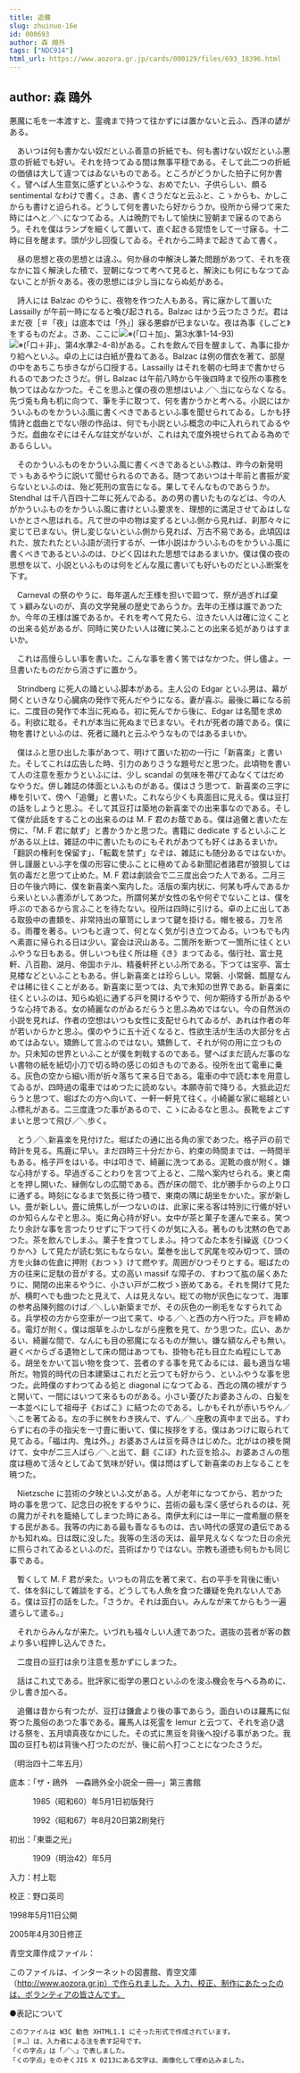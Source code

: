 ```yaml
---
title: 追儺
slug: zhuinuo-16e
id: 000693
author: 森 鴎外
tags: ["NDC914"]
html_url: https://www.aozora.gr.jp/cards/000129/files/693_18396.html
---
```


## author: 森 鴎外

悪魔に毛を一本渡すと、霊魂まで持つて往かずには置かないと云ふ、西洋の諺がある。

　あいつは何も書かない奴だといふ善意の折紙でも、何も書けない奴だといふ悪意の折紙でも好い。それを持つてゐる間は無事平穏である。そして此二つの折紙の価値は大して違つてはゐないものである。ところがどうかした拍子に何か書く。譬へば人生意気に感ずといふやうな、おめでたい、子供らしい、頗る sentimental なわけで書く。さあ、書くさうだなと云ふと、こゝからも、かしこからも書けと迫られる。どうして何を書いたら好からうか。役所から帰つて来た時にはへと／＼になつてゐる。人は晩酌でもして愉快に翌朝まで寐るのであらう。それを僕はランプを細くして置いて、直ぐ起きる覚悟をして一寸寐る。十二時に目を醒ます。頭が少し回復してゐる。それから二時まで起きてゐて書く。

　昼の思想と夜の思想とは違ふ。何か昼の中解決し兼た問題があつて、それを夜なかに旨く解決した積で、翌朝になつて考へて見ると、解決にも何にもなつてゐないことが折々ある。夜の思想には少し当にならぬ処がある。

　詩人には Balzac のやうに、夜物を作つた人もある。宵に寐かして置いた Lassailly が午前一時になると喚び起される。Balzac はかう云つたさうだ。君はまだ夜［＃「夜」は底本では「外」］寐る悪癖が已まないな。夜は為事《しごと》をするものだよ。さあ、ここに![※(「口＋加」、第3水準1-14-93)](https://www.aozora.gr.jp/cards/000129/files/../../../gaiji/1-14/1-14-93.png)![※(「口＋非」、第4水準2-4-8)](https://www.aozora.gr.jp/cards/000129/files/../../../gaiji/2-04/2-04-08.png)がある。これを飲んで目を醒まして、為事に掛かり給へといふ。卓の上には白紙が畳ねてある。Balzac は例の僧衣を著て、部屋の中をあちこち歩きながら口授する。Lassailly はそれを朝の七時まで書かせられるのであつたさうだ。併し Balzac は午前八時から午後四時まで役所の事務を執つてはゐなかつた。そこを思ふと僕の夜の思想はいよ／＼当にならなくなる。先づ兎も角も机に向つて、筆を手に取つて、何を書かうかと考へる。小説にはかういふものをかういふ風に書くべきであるといふ事を聞せられてゐる。しかも抒情詩と戯曲とでない限の作品は、何でも小説といふ概念の中に入れられてゐるやうだ。戯曲なぞにはそんな註文がないが、これは丸で度外視せられてゐる為めであるらしい。

　そのかういふものをかういふ風に書くべきであるといふ教は、昨今の新発明でゝもあるやうに説いて聞せられるのである。随つてあいつは十年前と書振が変らないといふのは、殆ど死刑の宣告になる。果してそんなものであらうか。Stendhal は千八百四十二年に死んでゐる。あの男の書いたものなどは、今の人がかういふものをかういふ風に書けといふ要求を、理想的に満足させてゐはしないかとさへ思はれる。凡て世の中の物は変ずるといふ側から見れば、刹那々々に変じて已まない。併し変じないといふ側から見れば、万古不易である。此頃囚はれた、放たれたといふ語が流行するが、一体小説はかういふものをかういふ風に書くべきであるといふのは、ひどく囚はれた思想ではあるまいか。僕は僕の夜の思想を以て、小説といふものは何をどんな風に書いても好いものだといふ断案を下す。

　Carneval の祭のやうに、毎年選んだ王様を担いで廻つて、祭が過ぎれば棄てゝ顧みないのが、真の文学発展の歴史であらうか。去年の王様は誰であつたか。今年の王様は誰であるか。それを考へて見たら、泣きたい人は確に泣くことの出来る処があるが、同時に笑ひたい人は確に笑ふことの出来る処がありはすまいか。

　これは高慢らしい事を書いた。こんな事を書く筈ではなかつた。併し儘よ。一旦書いたものだから消さずに置かう。

　Strindberg に死人の踊といふ脚本がある。主人公の Edgar といふ男は、幕が開くといきなり心臓病の発作で死んだやうになる。妻が喜ぶ。最後に幕になる前に、二度目の発作で本当に死ぬる。初に死んでから後に、Edgar は名聞を求める。利欲に耽る。それが本当に死ぬまで已まない。それが死者の踊である。僕に物を書けといふのは、死者に踊れと云ふやうなものではあるまいか。

　僕はふと思ひ出した事があつて、明けて置いた初の一行に「新喜楽」と書いた。そしてこれは広告した時、引力のありさうな題号だと思つた。此頃物を書いて人の注意を惹かうといふには、少し scandal の気味を帯びてゐなくてはだめなやうだ。併し雑誌の体面といふものがある。僕はさう思つて、新喜楽の三字に棒を引いて、傍へ「追儺」と書いた。これなら少くも真面目に見える。僕は豆打の話をしようと思ふ。そして其豆打は築地の新喜楽での出来事なのである。そして僕が此話をすることの出来るのは M. F 君のお蔭である。僕は追儺と書いた左傍に、「M. F 君に献ず」と書かうかと思つた。書籍に dedicate するといふことがある以上は、雑誌の中に書いたものにもそれがあつても好くはあるまいか。「翻訳の権利を保留す」、「転載を禁ず」なぞは、雑誌にも随分あるではないか。併し謹厳といふ字を僕の形容に使ふことに極めてゐる新聞記者諸君が狼狽しては気の毒だと思つて止めた。M. F 君は劇談会で二三度出会つた人である。二月三日の午後六時に、僕を新喜楽へ案内した。活版の案内状に、何某も呼んであるから来いといふ書添がしてあつた。所謂何某が女性の名や何ぞでないことは、僕を呼ぶのであるから言ふことを待たない。役所は四時に引ける。卓の上に出してある取扱中の書類を、非常持出の箪笥にしまつて鍵を掛ける。帽を被る。刀を吊る。雨覆を著る。いつもと違つて、何となく気が引き立つてゐる。いつもでも内へ素直に帰られる日は少い。宴会は沢山ある。二箇所を断つて一箇所に往くといふやうな日もある。併しいつも往く所は極《き》まつてゐる。偕行社、富士見軒、八百勘、湖月、帝国ホテル、精養軒抔といふ所である。下つては宝亭、富士見楼などといふこともある。併し新喜楽とは珍らしい。常磐、小常磐、瓢屋なんぞは稀に往くことがある。新喜楽に至つては、丸で未知の世界である。新喜楽に往くといふのは、知らぬ処に通ずる戸を開けるやうで、何か期待する所があるやうな心持である。女の綺麗なのがゐるだらうと思ふ為めではない。今の自然派の小説を見れば、作者の空想はいつも女性に支配せられてゐるが、あれは作者の年が若いからかと思ふ。僕のやうに五十近くなると、性欲生活が生活の大部分を占めてはゐない。矯飾して言ふのではない。矯飾して、それが何の用に立つものか。只未知の世界といふことが僕を刺戟するのである。譬へばまだ読んだ事のない書物の紙を紙切小刀で切る時の感じの如きものである。役所を出て電車に乗る。灰色の空から細い雨が折々落ちて来る日である。電車の中で読む本を用意してゐるが、四時過の電車ではめつたに読めない。本願寺前で降りる。大抵此辺だらうと思つて、堀ばたの方へ向いて、一軒一軒見て往く。小綺麗な家に堀越といふ標礼がある。二三度逢つた事があるので、こゝにゐるなと思ふ。長靴をよごすまいと思つて飛び／＼歩く。

　とう／＼新喜楽を見付けた。堀ばたの通に出る角の家であつた。格子戸の前で時計を見る。馬鹿に早い。まだ四時三十分だから、約束の時間までは、一時間半もある。格子戸をはいる。中は叩きで、綺麗に洗つてある。泥靴の痕が附く。嫌な心持がする。早過ぎることわりを言つて上ると、二階へ案内せられる。東と南とを押し開いた、縁側なしの広間である。西が床の間で、北が勝手からの上り口に通ずる。時刻になるまで気長に待つ積で、東南の隅に胡坐をかいた。家が新しい。畳が新しい。畳に焼焦しが一つないのは、此家に来る客は特別に行儀が好いのか知らんなぞと思ふ。兎に角心持が好い。女中が茶と菓子を運んで来る。笑つたり余計な事を言つたりせずに下つて行くのが気に入る。著ものも沈黙の色であつた。茶を飲んでしまふ。菓子を食つてしまふ。持つてゐた本を引繰返《ひつくりかへ》して見たが読む気にもならない。葉巻を出して尻尾を咬み切つて、頭の方を火鉢の佐倉に押附《おつゝ》けて燃やす。周囲がひつそりとする。堀ばたの方の往来に足駄の音がする。丈の高い massif な障子の、すわつて肱の届くあたりに、開閉の出来るやうに、小さい戸が二枚づゝ嵌めてある。それを開けて見たが、横町へでも曲つたと見えて、人は見えない。総ての物が灰色になつて、海軍の参考品陳列館のけば／＼しい新築までが、その灰色の一刷毛をなすられてゐる。兵学校の方から空車が一つ出て来て、ゆる／＼と西の方へ行つた。戸を締める。電灯が附く。僕は烟草をふかしながら座敷を見て、かう思つた。広い、あかるい、綺麗な間で、なんにも目の邪魔になるものが無い。嫌な額なんぞも無い。避くべからざる遺物として床の間はあつても、掛物も花も目立たぬ程にしてある。胡坐をかいて旨い物を食つて、芸者のする事を見てゐるには、最も適当な場所だ。物質的時代の日本建築はこれだと云つても好からう、といふやうな事を思つた。此時僕のすわつてゐる処と diagonal になつてゐる、西北の隅の襖がすうと開いて、一間にはいつて来るものがある。小さい萎びたお婆あさんの、白髪を一本並べにして祖母子《おばこ》に結つたのである。しかもそれが赤いちやん／＼こを著てゐる。左の手に桝をわき挾んで、ずん／＼座敷の真中まで出る。すわらずに右の手の指尖を一寸畳に衝いて、僕に挨拶をする。僕はあつけに取られて見てゐる。「福は内、鬼は外。」お婆あさんは豆を蒔きはじめた。北がはの襖を開けて、女中が二三人ばら／＼と出て、翻《こぼ》れた豆を拾ふ。お婆あさんの態度は極めて活々としてゐて気味が好い。僕は問はずして新喜楽のお上なることを暁つた。

　Nietzsche に芸術の夕映といふ文がある。人が老年になつてから、若かつた時の事を思つて、記念日の祝をするやうに、芸術の最も深く感ぜられるのは、死の魔力がそれを籠絡してしまつた時にある。南伊太利には一年に一度希臘の祭をする民がある。我等の内にある最も善なるものは、古い時代の感覚の遺伝であるかも知れぬ。日は既に没した。我等の生活の天は、最早見えなくなつた日の余光に照らされてゐるといふのだ。芸術ばかりではない。宗教も道徳も何もかも同じ事である。

　暫くして M. F 君が来た。いつもの背広を著て来て、右の平手を背後に衝いて、体を斜にして雑談をする。どうしても人魚を食つた嫌疑を免れない人である。僕は豆打の話をした。「さうか。それは面白い。みんなが来てからもう一遍遣らして遣る。」

　それからみんなが来た。いづれも福々しい人達であつた。選抜の芸者が客の数より多い程押し込んできた。

　二度目の豆打は余り注意を惹かずにしまつた。

　話はこれ丈である。批評家に衒学の悪口といふのを浚ふ機会を与へる為めに、少し書き加へる。

　追儺は昔から有つたが、豆打は鎌倉より後の事であらう。面白いのは羅馬に似寄つた風俗のあつた事である。羅馬人は死霊を lemur と云つて、それを追ひ退ける祭を、五月頃真夜なかにした。その式に黒豆を背後へ投げる事があつた。我国の豆打も初は背後へ打つたのだが、後に前へ打つことになつたさうだ。

（明治四十二年五月）













底本：「ザ・鴎外　―森鴎外全小説全一冊―」第三書館


　　　1985（昭和60）年5月1日初版発行

　　　1992（昭和67）年8月20日第2刷発行

初出：「東亜之光」

　　　1909（明治42）年5月

入力：村上聡

校正：野口英司

1998年5月11日公開

2005年4月30日修正

青空文庫作成ファイル：

このファイルは、インターネットの図書館、青空文庫（http://www.aozora.gr.jp）で作られました。入力、校正、制作にあたったのは、ボランティアの皆さんです。











●表記について


	このファイルは W3C 勧告 XHTML1.1 にそった形式で作成されています。
	［＃…］は、入力者による注を表す記号です。
	「くの字点」は「／＼」で表しました。
	「くの字点」をのぞくJIS X 0213にある文字は、画像化して埋め込みました。